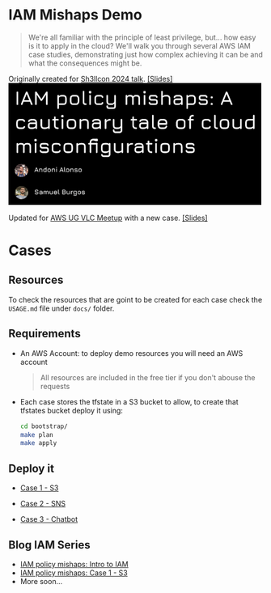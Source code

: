 # IAM Mishaps Demo
> We're all familiar with the principle of least privilege, but... how easy is it to apply in the cloud? We'll walk you through several AWS IAM case studies, demonstrating just how complex achieving it can be and what the consequences might be.

Originally created for [Sh3llcon 2024 talk](https://sh3llcon.es/programa/). [[Slides]](./Sh3llcon_IAM_policy_mishaps_slides.pdf)
<br><img src="./assets/sh3llcon_talk.png" width="500">

Updated for [AWS UG VLC Meetup](https://www.meetup.com/aws-valencia/events/303501987) with a new case. [[Slides]](./AWSUGVLC_IAM_policy_mishaps_slides.pdf)



# Cases

## Resources

To check the resources that are goint to be created for each case check the `USAGE.md` file under `docs/` folder.

## Requirements

- An AWS Account: to deploy demo resources you will need an AWS account
  > All resources are included in the free tier if you don't abouse the requests

- Each case stores the tfstate in a S3 bucket to allow, to create that tfstates bucket deploy it using:
  ```bash
  cd bootstrap/
  make plan
  make apply
  ```

## Deploy it

- [Case 1 - S3](./case1_s3/README.md)

- [Case 2 - SNS](./case2_sns/README.md)

- [Case 3 - Chatbot](./case3_chatbot/README.md)

## Blog IAM Series
- [IAM policy mishaps: Intro to IAM](https://unicrons.cloud/en/2024/02/20/iam-policy-mishaps-intro-to-iam/)
- [IAM policy mishaps: Case 1 - S3](https://unicrons.cloud/en/2024/06/01/iam-policy-mishaps-case-1---s3/)
- More soon...
